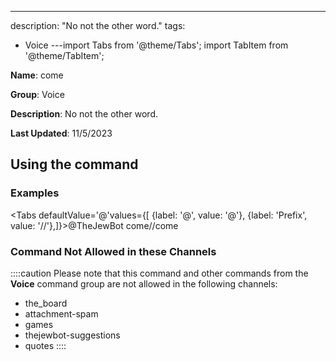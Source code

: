 ---
description: "No not the other word."
tags:
  - Voice
---import Tabs from '@theme/Tabs';
import TabItem from '@theme/TabItem';

**Name**: come

**Group**: Voice

**Description**: No not the other word.

**Last Updated**: 11/5/2023

## Using the command

### Examples
<Tabs defaultValue='@'values={[ {label: '@', value: '@'}, {label: 'Prefix', value: '//'},]}><TabItem value='@'>@TheJewBot come</TabItem><TabItem value='//'>//come</TabItem></Tabs>

### Command Not Allowed in these Channels
::::caution Please note that this command and other commands from the **Voice** command group are not allowed in the following channels:
- the_board
- attachment-spam
- games
- thejewbot-suggestions
- quotes
::::